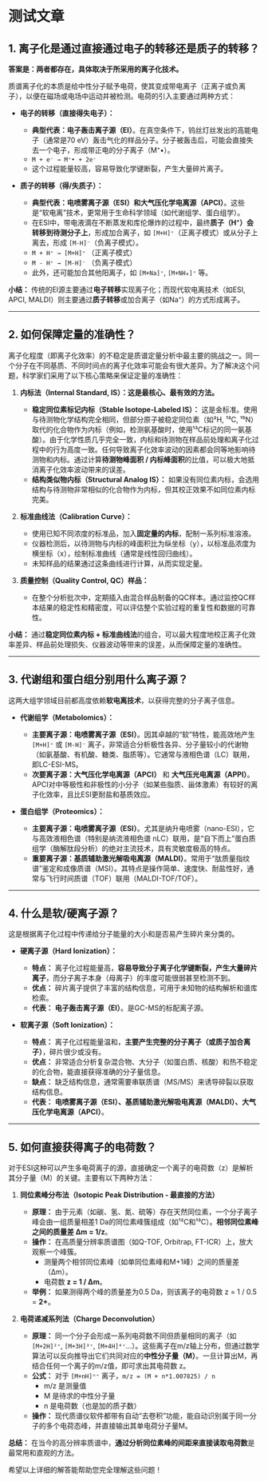# 测试文章

## 1. 离子化是通过直接通过电子的转移还是质子的转移？

**答案是：两者都存在，具体取决于所采用的离子化技术。**

质谱离子化的本质是给中性分子赋予电荷，使其变成带电离子（正离子或负离子），以便在磁场或电场中运动并被检测。电荷的引入主要通过两种方式：

* **电子的转移（直接得失电子）：**
  * **典型代表：电子轰击离子源（EI）**。在真空条件下，钨丝灯丝发出的高能电子（通常是70 eV）轰击气化的样品分子。分子被轰击后，可能会直接失去一个电子，形成带正电的分子离子（M⁺•）。
  * `M + e⁻ → M⁺• + 2e⁻`
  * 这个过程能量较高，容易导致化学键断裂，产生大量碎片离子。

* **质子的转移（得/失质子）：**
  * **典型代表：电喷雾离子源（ESI）和大气压化学电离源（APCI）**。这些是“软电离”技术，更常用于生命科学领域（如代谢组学、蛋白组学）。
  * 在ESI中，带电液滴在不断蒸发和库伦爆炸的过程中，最终**质子（H⁺）会转移到待测分子上**，形成加合离子，如 `[M+H]⁺`（正离子模式）或从分子上离去，形成 `[M-H]⁻`（负离子模式）。
  * `M + H⁺ → [M+H]⁺` （正离子模式）
  * `M - H⁺ → [M-H]⁻` （负离子模式）
  * 此外，还可能加合其他阳离子，如 `[M+Na]⁺`, `[M+NH₄]⁺` 等。

**小结：** 传统的EI源主要通过**电子转移**实现离子化；而现代软电离技术（如ESI, APCI, MALDI）则主要通过**质子转移**或加合离子（如Na⁺）的方式形成离子。

---

## 2. 如何保障定量的准确性？

离子化程度（即离子化效率）的不稳定是质谱定量分析中最主要的挑战之一。同一个分子在不同基质、不同时间点的离子化效率可能会有很大差异。为了解决这个问题，科学家们采用了以下核心策略来保证定量的准确性：

1. **内标法（Internal Standard, IS）：这是最核心、最有效的方法。**
    * **稳定同位素标记内标（Stable Isotope-Labeled IS）：** 这是金标准。使用与待测物化学结构完全相同，但部分原子被稳定同位素（如²H, ¹³C, ¹⁵N）取代的化合物作为内标（例如，检测氨基酸时，使用¹³C标记的同一氨基酸）。由于化学性质几乎完全一致，内标和待测物在样品前处理和离子化过程中的行为高度一致。任何导致离子化效率波动的因素都会同等地影响待测物和内标。通过计算**待测物峰面积 / 内标峰面积**的比值，可以极大地抵消离子化效率波动带来的误差。
    * **结构类似物内标（Structural Analog IS）：** 如果没有同位素内标，会选用结构与待测物非常相似的化合物作为内标，但其校正效果不如同位素内标完美。

2. **标准曲线法（Calibration Curve）：**
    * 使用已知不同浓度的标准品，加入**固定量的内标**，配制一系列标准溶液。
    * 仪器检测后，以待测物与内标的峰面积比为纵坐标（y），以标准品浓度为横坐标（x），绘制标准曲线（通常是线性回归曲线）。
    * 未知样品的结果通过这条曲线进行计算，从而实现定量。

3. **质量控制（Quality Control, QC）样品：**
    * 在整个分析批次中，定期插入由混合样品制备的QC样本。通过监控QC样本结果的稳定性和精密度，可以评估整个实验过程的重复性和数据的可靠性。

**小结：** 通过**稳定同位素内标 + 标准曲线法**的组合，可以最大程度地校正离子化效率差异、样品前处理损失、仪器波动等带来的误差，从而保障定量的准确性。

---

## 3. 代谢组和蛋白组分别用什么离子源？

这两大组学领域目前都高度依赖**软电离技术**，以获得完整的分子离子信息。

* **代谢组学（Metabolomics）：**
  * **主要离子源：电喷雾离子源（ESI）**。因其卓越的“软”特性，能高效地产生 `[M+H]⁺` 或 `[M-H]⁻` 离子，非常适合分析极性各异、分子量较小的代谢物（如氨基酸、有机酸、糖类、脂质等）。它通常与液相色谱（LC）联用，即LC-ESI-MS。
  * **次要离子源：大气压化学电离源（APCI）** 和 **大气压光电离源（APPI）**。APCI对中等极性和非极性的小分子（如某些脂质、甾体激素）有较好的离子化效率，且比ESI更耐盐和基质效应。

* **蛋白组学（Proteomics）：**
  * **主要离子源：电喷雾离子源（ESI）**。尤其是纳升电喷雾（nano-ESI），它与高效液相色谱（特别是纳流液相色谱 nLC）联用，是“自下而上”蛋白质组学（酶解肽段分析）的绝对主流技术，具有灵敏度极高的特点。
  * **重要离子源：基质辅助激光解吸电离源（MALDI）**。常用于“肽质量指纹谱”鉴定和成像质谱（MSI）。其特点是操作简单、速度快、耐盐性好，通常与飞行时间质谱（TOF）联用（MALDI-TOF/TOF）。

---

## 4. 什么是软/硬离子源？

这是根据离子化过程中传递给分子能量的大小和是否易产生碎片来分类的。

* **硬离子源（Hard Ionization）：**
  * **特点：** 离子化过程能量高，**容易导致分子离子化学键断裂，产生大量碎片离子**，而分子离子本身（母离子）的丰度可能很弱甚至检测不到。
  * **优点：** 碎片离子提供了丰富的结构信息，可用于未知物的结构解析和谱库检索。
  * **代表：** **电子轰击离子源（EI）**。是GC-MS的标配离子源。

* **软离子源（Soft Ionization）：**
  * **特点：** 离子化过程能量温和，**主要产生完整的分子离子（或质子加合离子）**，碎片很少或没有。
  * **优点：** 非常适合分析复杂混合物、大分子（如蛋白质、核酸）和热不稳定的化合物，能直接获得准确的分子量信息。
  * **缺点：** 缺乏结构信息，通常需要串联质谱（MS/MS）来诱导碎裂以获取结构信息。
  * **代表：** **电喷雾离子源（ESI）、基质辅助激光解吸电离源（MALDI）、大气压化学电离源（APCI）**。

---

## 5. 如何直接获得离子的电荷数？

对于ESI这种可以产生多电荷离子的源，直接确定一个离子的电荷数（z）是解析其分子量（M）的关键。主要有以下两种方法：

1. **同位素峰分布法（Isotopic Peak Distribution - 最直接的方法）**
    * **原理：** 由于元素（如碳、氢、氮、硫等）存在天然同位素，一个分子离子峰会由一组质量相差1 Da的同位素峰簇组成（如¹²C和¹³C）。**相邻同位素峰之间的质量差 Δm = 1/z**。
    * **操作：** 在高质量分辨率质谱图（如Q-TOF, Orbitrap, FT-ICR）上，放大观察一个峰簇。
        * 测量两个相邻同位素峰（如单同位素峰和M+1峰）之间的质量差（Δm）。
        * 电荷数 **z = 1 / Δm**。
    * **举例：** 如果测得两个峰的质量差为0.5 Da，则该离子的电荷数 z = 1 / 0.5 = **2+**。

2. **电荷递减系列法（Charge Deconvolution）**
    * **原理：** 同一个分子会形成一系列电荷数不同但质量相同的离子（如 `[M+2H]²⁺`, `[M+3H]³⁺`, `[M+4H]⁴⁺`...）。这些离子在m/z轴上分布，但通过数学算法可以反向推导出它们共同对应的**中性分子量（M）**。一旦计算出M，再结合任何一个离子的m/z值，即可求出其电荷数 z。
    * **公式：** 对于 `[M+nH]ⁿ⁺` 离子，`m/z = (M + n*1.007825) / n`
        * m/z 是测量值
        * M 是待求的中性分子量
        * n 是电荷数（也是加的质子数）
    * **操作：** 现代质谱仪软件都带有自动“去卷积”功能，能自动识别属于同一分子的多个电荷态峰，并直接输出其单电荷分子量M。

**总结：** 在当今的高分辨率质谱中，**通过分析同位素峰的间距来直接读取电荷数**是最常用和直观的方法。

希望以上详细的解答能帮助您完全理解这些问题！
